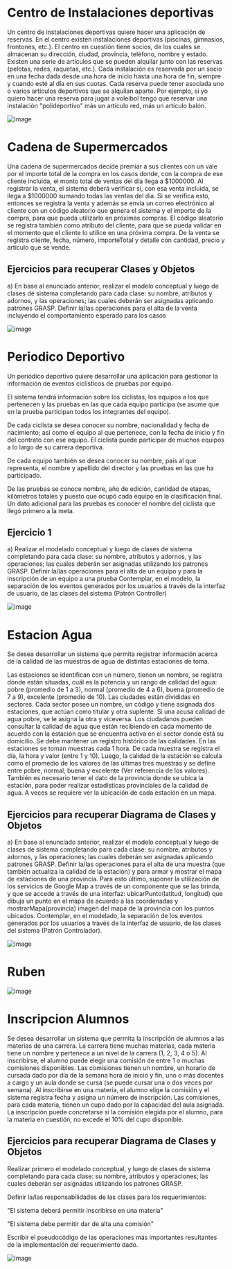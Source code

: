 # Centro de Instalaciones deportivas

Un centro de instalaciones deportivas quiere hacer una aplicación de reservas. En el centro existen instalaciones deportivas (piscinas, gimnasios, frontones, etc.).
El centro en cuestión tiene socios, de los cuales se almacenan su dirección, ciudad, provincia, teléfono, nombre y estado.
Existen una serie de artículos que se pueden alquilar junto con las reservas (pelotas, redes, raquetas, etc.).
Cada instalación es reservada por un socio en una fecha dada desde una hora de inicio hasta una hora de fin, siempre y cuando esté al día en sus cuotas.
Cada reserva puede tener asociada uno o varios artículos deportivos que se alquilan aparte. Por ejemplo, si yo quiero hacer una reserva para jugar a voleibol tengo que reservar una instalación "polideportivo" más un artículo red, más un artículo balón.

![image](https://github.com/user-attachments/assets/ae0601c6-c04c-4eca-9405-ad5ee4670b31)


# Cadena de Supermercados

Una cadena de supermercados decide premiar a sus clientes con un vale por el importe total de la compra en los casos donde, con la compra de ese cliente incluida, el monto total de ventas del día llega a $1000000.
Al registrar la venta, el sistema deberá verificar si, con esa venta incluida, se llega a $1000000 sumando todas las ventas del día. Si se verifica esto, entonces se registra la venta y además se envía un correo electrónico al cliente con un código aleatorio que genera el sistema y el importe de la compra, para que pueda utilizarlo en próximas compras. El código aleatorio se registra también como atributo del cliente, para que se pueda validar en el momento que el cliente lo utilice en una próxima compra. De la venta se registra cliente, fecha, número, importeTotal y detalle con cantidad, precio y artículo que se vende.

## Ejercicios para recuperar Clases y Objetos

a) En base al enunciado anterior, realizar el modelo conceptual y luego de clases de sistema completando para cada clase: su nombre, atributos y adornos, y las operaciones; las cuales deberán ser asignadas aplicando patrones GRASP.
Definir la/las operaciones para el alta de la venta incluyendo el comportamiento esperado para los casos

![image](https://github.com/user-attachments/assets/dcdeb4a0-0cdc-4d50-87be-78c31b56a869)

# Periodico Deportivo

Un periódico deportivo quiere desarrollar una aplicación para gestionar la información de eventos ciclísticos de pruebas por equipo.

El sistema tendrá información sobre los ciclistas, los equipos a los que pertenecen y las pruebas en las que cada equipo participa (se asume que en la prueba participan todos los integrantes del equipo).

De cada ciclista se desea conocer su nombre, nacionalidad y fecha de nacimiento; así como el equipo al que pertenece, con la fecha de inicio y fin del contrato con ese equipo. El ciclista puede participar de muchos equipos a lo largo de su carrera deportiva.

De cada equipo también se desea conocer su nombre, país al que representa, el nombre y apellido del director y las pruebas en las que ha participado.

De las pruebas se conoce nombre, año de edición, cantidad de etapas, kilómetros totales y puesto que ocupó cada equipo en la clasificación final. Un dato adicional para las pruebas es conocer el nombre del ciclista que llegó primero a la meta.

## Ejercicio 1

a) Realizar el modelado conceptual y luego de clases de sistema completando para cada clase: su nombre, atributos y adornos, y las operaciones; las cuales deberán ser asignadas utilizando los patrones GRASP.
Definir la/las operaciones para el alta de un equipo y para la inscripción de un equipo a una prueba
Contemplar, en el modelo, la separación de los eventos generados por los usuarios a través de la interfaz de usuario, de las clases del sistema (Patrón Controller)

![image](https://github.com/user-attachments/assets/678d0fd0-1a7c-48d1-a31c-cddbf356338f)


# Estacion Agua
Se desea desarrollar un sistema que permita registrar información acerca de la calidad de las muestras de agua de distintas estaciones de toma.

Las estaciones se identifican con un número, tienen un nombre, se registra dónde están situadas, cuál es la potencia y un rango de calidad del agua: pobre (promedio de 1 a 3), normal (promedio de 4 a 6), buena (promedio de 7 a 9), excelente (promedio de 10).
Las ciudades están divididas en sectores. Cada sector posee un nombre, un código y tiene asignada dos estaciones, que actúan como titular y otra suplente. Si una acusa calidad de agua pobre, se le asigna la otra y viceversa.
Los ciudadanos pueden consultar la calidad de agua que están recibiendo en cada momento de acuerdo con la estación que se encuentra activa en el sector donde está su domicilio.
Se debe mantener un registro histórico de las calidades. En las estaciones se toman muestras cada 1 hora. De cada muestra se registra el día, la hora y valor (entre 1 y 10). Luego, la calidad de la estación se calcula como el promedio de los valores de las últimas tres muestras y se define entre pobre, normal, buena y excelente (Ver referencia de los valores).
También es necesario tener el dato de la provincia donde se ubica la estación, para poder realizar estadísticas provinciales de la calidad de agua. A veces se requiere ver la ubicación de cada estación en un mapa.

## Ejercicios para recuperar Diagrama de Clases y Objetos

a) En base al enunciado anterior, realizar el modelo conceptual y luego de clases de sistema completando para cada clase: su nombre, atributos y adornos, y las operaciones; las cuales deberán ser asignadas aplicando patrones GRASP.
Definir la/las operaciones para el alta de una muestra (que también actualiza la calidad de la estación) y para armar y mostrar el mapa de estaciones de una provincia. Para esto último, suponer la utilización de los servicios de Google Map a través de un componente que se las brinda, y que se accede a través de una interfaz: ubicarPunto(latitud, longitud) que dibuja un punto en el mapa de acuerdo a las coordenadas y mostrarMapa(provincia) imagen del mapa de la provincia con los puntos ubicados.
Contemplar, en el modelado, la separación de los eventos generados por los usuarios a través de la interfaz de usuario, de las clases del sistema (Patrón Controlador).

![image](https://github.com/user-attachments/assets/828c27d8-5452-4291-ae93-96f13d637abd)

# Ruben
![image](https://github.com/user-attachments/assets/df022c99-87fc-40f5-a7bb-9be2b15c91be)


# Inscripcion Alumnos

Se desea desarrollar un sistema que permita la inscripción de alumnos a las materias de una carrera.
La carrera tiene muchas materias, cada materia tiene un nombre y pertenece a un nivel de la carrera (1, 2, 3, 4 o 5). Al inscribirse, el alumno puede elegir una comisión de entre 1 o muchas comisiones disponibles. Las comisiones tienen un nombre, un horario de cursada dado por día de la semana hora de inicio y fin, uno o más docentes a cargo y un aula donde se cursa (se puede cursar una o dos veces por semana). Al inscribirse en una materia, el alumno elige la comisión y el sistema registra fecha y asigna un número de inscripción. Las comisiones, para cada materia, tienen un cupo dado por la capacidad del aula asignada. La inscripción puede concretarse si la comisión elegida por el alumno, para la materia en cuestión, no excede el 10% del cupo disponible.

## Ejercicios para recuperar Diagrama de Clases y Objetos

Realizar primero el modelado conceptual, y luego de clases de sistema completando para cada clase: su nombre, atributos y operaciones; las cuales deberán ser asignadas utilizando los patrones GRASP.

Definir la/las responsabilidades de las clases para los requerimientos:

"El sistema deberá permitir inscribirse en una materia"

"El sistema debe permitir dar de alta una comisión"

Escribir el pseudocódigo de las operaciones más importantes resultantes de la implementación del requerimiento dado.

![image](https://github.com/user-attachments/assets/3a265fbc-8e83-4d93-b2f0-ad6a4dbbf9df)
